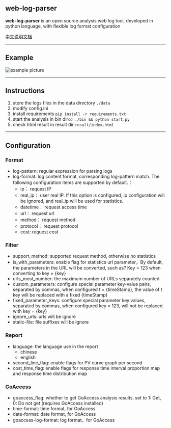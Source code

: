 ## web-log-parser
**web-log-parser** is an open source analysis web log tool, developed in python language, with flexible log format configuration

[中文说明文档](https://github.com/JeffXue/web-log-parser/blob/master/README_ch.md)

---

## Example
![example picture](https://raw.githubusercontent.com/JeffXue/web-log-parser/master/example_en.png)

---

## Instructions
1. store the logs files in the data directory `./data`
2. modify config.ini
3. install requirements `pip install -r requirements.txt`
3. start the analysis in bin dir`cd ./bin && python start.py`
4. check html result in result dir `result/index.html`

---

## Configuration

### Format
- log-pattern: regular expression for parsing logs
- log-format: log content format, corresponding log-pattern match. The following configuration items are supported by default.：
    - ip： request IP
    - real_ip： user real IP. If this option is configured, ip configuration will be ignored, and real_ip will be used for statistics.
    - datetime： request access time
    - url： request url
    - method： request method
    - protocol： request protocol
    - cost: request cost

### Filter
- support_method: supported request method, otherwise no statistics
- is_with_parameters: enable flag for statistics url parameter，By default, the parameters in the URL will be converted, such as? Key = 123 when converting to key = {key}
- urls_most_number: the maximum number of URLs separately counted
- custom_parameters: configure special parameter key-value pairs, separated by commas, when configured t = {timeStamp}, the value of t key will be replaced with a fixed {timeStamp}
- fixed_parameter_keys: configure special parameter key values, separated by commas, when configured key = 123,  will not be replaced with key = {key}
- ignore_urls: urls will be ignore
- static-file: file suffixes will be ignore

### Report
- language: the language use in the report
    - chinese
    - english
- second_line_flag: enable flags for PV curve graph per second
- cost_time_flag: enable flags for response time interval proportion map and response time distribution map

### GoAccess
- goaccess_flag: whether to get GoAccess analysis results, set to 1: Get, 0: Do not get (requires GoAccess installed)
- time-format: time format, for GoAccess
- date-format: date format, for GoAccess
- goaccess-log-format: log format，for GoAccess





    

